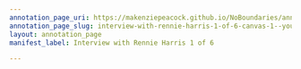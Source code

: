 ```yaml
---
annotation_page_uri: https://makenziepeacock.github.io/NoBoundaries/annotations/interview-with-rennie-harris-1-of-6-canvas-1--you-re-definitely-being-scrutinized--.json
annotation_page_slug: interview-with-rennie-harris-1-of-6-canvas-1--you-re-definitely-being-scrutinized--
layout: annotation_page
manifest_label: Interview with Rennie Harris 1 of 6

---
```

